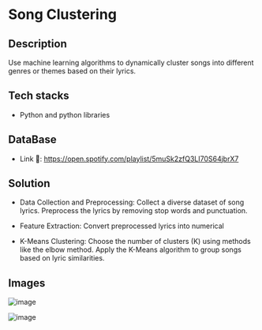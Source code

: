 # Song Clustering

## Description	
Use machine learning algorithms to dynamically cluster songs into different genres or themes based on their lyrics. 

## Tech stacks
* Python and python libraries

## DataBase
* Link 🔗: https://open.spotify.com/playlist/5muSk2zfQ3LI70S64jbrX7

## Solution 
- Data Collection and Preprocessing: Collect a diverse dataset of song lyrics.
Preprocess the lyrics by removing stop words and punctuation.

- Feature Extraction: Convert preprocessed lyrics into numerical

- K-Means Clustering: Choose the number of clusters (K) using methods like the elbow method.
Apply the K-Means algorithm to group songs based on lyric similarities.

## Images
![image](https://github.com/Diksha566/codex-project-song-clustering/assets/121545576/e0dfb962-77c4-4aa6-9afb-2a7441a2cf6e)

![image](https://github.com/Diksha566/codex-project-song-clustering/assets/121545576/6ef1bd19-28aa-4ff7-88df-e304365e8973)







